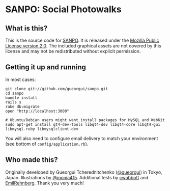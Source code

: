 # SANPO: Social Photowalks

## What is this?
This is the source code for [SANPO](http://sanpo.cc). It is released
under the [Mozilla Public License version
2.0](http://www.mozilla.org/MPL/2.0/). The included graphical assets are
not covered by this license and may not be redistributed without
explicit permission.

## Getting it up and running
In most cases:
```
git clone git://github.com/gueorgui/sanpo.git
cd sanpo
bundle install
rails s
rake db:migrate
open "http://localhost:3000"

# Ubuntu/Debian users might want install packages for MySQL and WebKit
sudo apt-get install qt4-dev-tools libqt4-dev libqt4-core libqt4-gui libmysql-ruby libmysqlclient-dev
```

You will also need to configure email delivery to match your
environment (see bottom of ```config/application.rb```).

## Who made this?
Originally developed by Gueorgui Tcherednitchenko ([@gueorgui](http://twitter.com/gueorgui)) in Tokyo, Japan.
Illustrations by [@monja415](http://twitter.com/monja415).
Additional tests by [cwabbott](https://github.com/cwabbott) and [EmilRehnberg](https://github.com/EmilRehnberg). Thank you very much!
